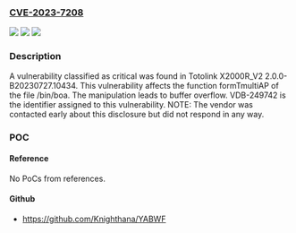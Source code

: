### [CVE-2023-7208](https://cve.mitre.org/cgi-bin/cvename.cgi?name=CVE-2023-7208)
![](https://img.shields.io/static/v1?label=Product&message=X2000R_V2&color=blue)
![](https://img.shields.io/static/v1?label=Version&message=%3D%202.0.0-B20230727.10434%20&color=brighgreen)
![](https://img.shields.io/static/v1?label=Vulnerability&message=CWE-120%20Buffer%20Overflow&color=brighgreen)

### Description

A vulnerability classified as critical was found in Totolink X2000R_V2 2.0.0-B20230727.10434. This vulnerability affects the function formTmultiAP of the file /bin/boa. The manipulation leads to buffer overflow. VDB-249742 is the identifier assigned to this vulnerability. NOTE: The vendor was contacted early about this disclosure but did not respond in any way.

### POC

#### Reference
No PoCs from references.

#### Github
- https://github.com/Knighthana/YABWF

